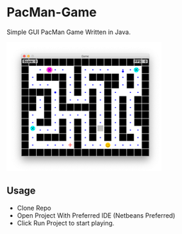 # PacMan-Game
Simple GUI PacMan Game Written in Java.

<img src="resources/Screen.png" width="350">

## Usage
- Clone Repo
- Open Project With Preferred IDE (Netbeans Preferred)
- Click Run Project to start playing.
